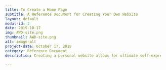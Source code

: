 ```yaml
---
title: To Create a Home Page
subtitle: A Reference Document for Creating Your Own Website
layout: default
modal-id: 2
date: 2019-10-17
img: AWD-site.png
thumbnail: AWD-site.png
alt: image-alt
project-date: October 17, 2019
category: Reference Document
description: Creating a personal website allows for ultimate self-expression in the modern era. In this reference document, I teach users how to create a website that looks exactly like the they're reading. It can be found <a href="https://cheesesisland.com/AWDSite/To-Create-A-Homepage/">here</a>.

---
```

